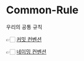 # Common-Rule
우리의 공통 규칙     

👉🏻 [커밋 컨벤션](https://github.com/nuts-playground/Common-Rule/blob/main/docs/common/commitConVention.txt)    

👉🏻 [네이밍 컨벤션](https://github.com/nuts-playground/Common-Rule/blob/main/docs/common/namingConVention.txt)
